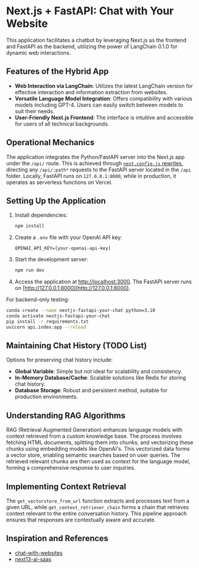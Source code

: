 # Next.js + FastAPI: Chat with Your Website

This application facilitates a chatbot by leveraging Next.js as the frontend and FastAPI as the backend, utilizing the power of LangChain 0.1.0 for dynamic web interactions.

## Features of the Hybrid App

- **Web Interaction via LangChain**: Utilizes the latest LangChain version for effective interaction and information extraction from websites.
- **Versatile Language Model Integration**: Offers compatibility with various models including GPT-4. Users can easily switch between models to suit their needs.
- **User-Friendly Next.js Frontend**: The interface is intuitive and accessible for users of all technical backgrounds.

## Operational Mechanics

The application integrates the Python/FastAPI server into the Next.js app under the `/api/` route. This is achieved through [`next.config.js` rewrites](https://github.com/digitros/nextjs-fastapi/blob/main/next.config.js), directing any `/api/:path*` requests to the FastAPI server located in the `/api` folder. Locally, FastAPI runs on `127.0.0.1:8000`, while in production, it operates as serverless functions on Vercel.

## Setting Up the Application

1. Install dependencies:
   ```bash
   npm install
   ```
2. Create a `.env` file with your OpenAI API key:
   ```
   OPENAI_API_KEY=[your-openai-api-key]
   ```
3. Start the development server:
   ```bash
   npm run dev
   ```
4. Access the application at [http://localhost:3000](http://localhost:3000). The FastAPI server runs on [http://127.0.0.1:8000](http://127.0.0.1:8000).

For backend-only testing:

```bash
conda create --name nextjs-fastapi-your-chat python=3.10
conda activate nextjs-fastapi-your-chat
pip install -r requirements.txt
uvicorn api.index:app --reload
```

## Maintaining Chat History (TODO List)

Options for preserving chat history include:

- **Global Variable**: Simple but not ideal for scalability and consistency.
- **In-Memory Database/Cache**: Scalable solutions like Redis for storing chat history.
- **Database Storage**: Robust and persistent method, suitable for production environments.

## Understanding RAG Algorithms

RAG (Retrieval Augmented Generation) enhances language models with context retrieved from a custom knowledge base. The process involves fetching HTML documents, splitting them into chunks, and vectorizing these chunks using embedding models like OpenAI's. This vectorized data forms a vector store, enabling semantic searches based on user queries. The retrieved relevant chunks are then used as context for the language model, forming a comprehensive response to user inquiries.

## Implementing Context Retrieval

The `get_vectorstore_from_url` function extracts and processes text from a given URL, while `get_context_retriever_chain` forms a chain that retrieves context relevant to the entire conversation history. This pipeline approach ensures that responses are contextually aware and accurate.

## Inspiration and References

- [chat-with-websites](https://github.com/alejandro-ao/chat-with-websites)
- [next13-ai-saas](https://github.com/AntonioErdeljac/next13-ai-saas)
